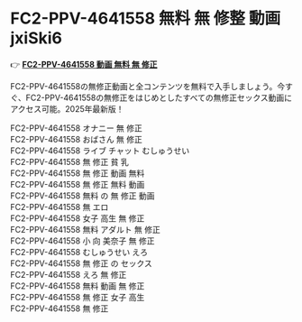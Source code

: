 # FC2-PPV-4641558 無料 無 修整 動画 jxiSki6

👉 [**FC2-PPV-4641558 動画 無料 無 修正**](https://javleaks.cc?utm_medium=jp)

FC2-PPV-4641558の無修正動画と全コンテンツを無料で入手しましょう。今すぐ、FC2-PPV-4641558の無修正をはじめとしたすべての無修正セックス動画にアクセス可能。2025年最新版！

FC2-PPV-4641558 オナニー 無 修正<br>
FC2-PPV-4641558 おばさん 無 修正<br>
FC2-PPV-4641558 ライブ チャット むしゅうせい<br>
FC2-PPV-4641558 無 修正 貧 乳<br>
FC2-PPV-4641558 無 修正 動画 無料<br>
FC2-PPV-4641558 無 修正 無料 動画<br>
FC2-PPV-4641558 無料 の 無 修正 動画<br>
FC2-PPV-4641558 無 エロ<br>
FC2-PPV-4641558 女子 高生 無 修正<br>
FC2-PPV-4641558 無料 アダルト 無 修正<br>
FC2-PPV-4641558 小 向 美奈子 無 修正<br>
FC2-PPV-4641558 むしゅうせい えろ<br>
FC2-PPV-4641558 無 修正 の セックス<br>
FC2-PPV-4641558 えろ 無 修正<br>
FC2-PPV-4641558 無料 動画 無 修正<br>
FC2-PPV-4641558 無 修正 女子 高生<br>
FC2-PPV-4641558 無 修正
